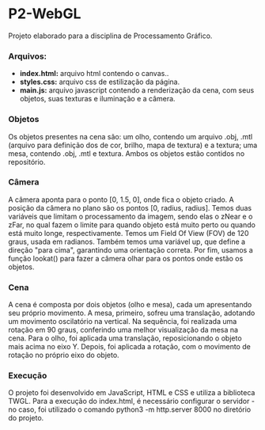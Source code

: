 # P2-WebGL
Projeto elaborado para a disciplina de Processamento Gráfico. 

### Arquivos:
- **index.html:** arquivo html contendo o canvas..
- **styles.css:** arquivo css de estilização da página.
- **main.js:** arquivo javascript contendo a renderização da cena, com seus objetos, suas texturas e iluminação e a câmera.

### Objetos
Os objetos presentes na cena são: um olho, contendo um arquivo .obj, .mtl (arquivo para definição dos de cor, brilho, mapa de textura) e a textura; uma mesa, contendo .obj, .mtl e textura. Ambos os objetos estão contidos no repositório.

### Câmera
A câmera aponta para o ponto [0, 1.5, 0], onde fica o objeto criado. A posição da câmera no plano são os pontos [0, radius, radius]. Temos duas variáveis que limitam o processamento da imagem, sendo elas o zNear e o zFar, no qual fazem o limite para quando  objeto está muito perto ou quando está muito longe, respectivamente. Temos um Field Of View (FOV) de 120 graus, usada em radianos. Também temos uma variável up, que define a direção "para cima", garantindo uma orientação correta. Por fim, usamos a função lookat() para fazer a câmera olhar para os pontos onde estão os objetos.

### Cena
A cena é composta por dois objetos (olho e mesa), cada um apresentando seu próprio movimento. A mesa, primeiro, sofreu uma translação, adotando um movimento oscilatório na vertical. Na sequência, foi realizada uma rotação em 90 graus, conferindo uma melhor visualização da mesa na cena.
Para o olho, foi aplicada uma translação, reposicionando o objeto mais acima no eixo Y. Depois, foi aplicada a rotação, com o movimento de rotação no próprio eixo do objeto.

### Execução
O projeto foi desenvolvido em JavaScript, HTML e CSS e utiliza a biblioteca TWGL.
Para a execução do index.html, é necessário configurar o servidor - no caso, foi utilizado o comando python3 -m http.server 8000 no diretório do projeto.